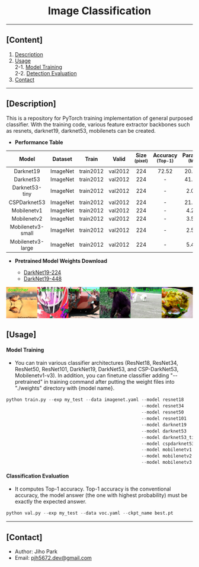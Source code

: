 # <div align="center">Image Classification</div>

---

## [Content]
1. [Description](#description)   
2. [Usage](#usage)  
2-1. [Model Training](#model-training)  
2-2. [Detection Evaluation](#detection-evaluation)  
3. [Contact](#contact)   

---

## [Description]

This is a repository for PyTorch training implementation of general purposed classifier. With the training code, various feature extractor backbones such as resnets, darknet19, darknet53, mobilenets can be created.  


 - **Performance Table**

| Model | Dataset | Train | Valid | Size<br><sup>(pixel) | Accuracy<br><sup>(Top-1) | Params<br><sup>(M) | FLOPs<br><sup>(B) |
| :---: | :---: | :---: | :---: | :---: | :---: | :---: | :---: |
| Darknet19 | ImageNet | train2012 | val2012 | 224 | 72.52 | 20.84 | 5.62 |
| Darknet53 | ImageNet | train2012 | val2012 | 224 | - | 41.61 | 14.29 |
| Darknet53-tiny | ImageNet | train2012 | val2012 | 224 | - | 2.09 | 0.64 |
| CSPDarknet53 | ImageNet | train2012 | val2012 | 224 | - | 21.74 | 6.72 |
| Mobilenetv1 | ImageNet | train2012 | val2012 | 224 | - | 4.23 | 1.18 |
| Mobilenetv2 | ImageNet | train2012 | val2012 | 224 | - | 3.50 | 0.66 |
| Mobilenetv3-small | ImageNet | train2012 | val2012 | 224 | - | 2.54 | 0.12 |
| Mobilenetv3-large | ImageNet | train2012 | val2012 | 224 | - | 5.48 | 0.47 |


 - **Pretrained Model Weights Download**

	- [DarkNet19-224](https://drive.google.com/file/d/1UlCDGDjGKl_Cx8HehaIgsnB09j-YccuR/view?usp=share_link)
	- [DarkNet19-448](https://drive.google.com/file/d/1VA4Lc5MUFzL_WQ2-HVQMkH6sLF44fWsj/view?usp=share_link)


![result](./asset/data.jpg)



## [Usage]


#### Model Training 

 - You can train various classifier architectures (ResNet18, ResNet34, ResNet50, ResNet101, DarkNet19, DarkNet53, and CSP-DarkNet53, Mobilenetv1-v3). In addition, you can finetune classifier adding "--pretrained" in training command after putting the weight files into "./weights" directory with {model name}.  


```python
python train.py --exp my_test --data imagenet.yaml --model resnet18
                                                   --model resnet34
                                                   --model resnet50
                                                   --model resnet101
                                                   --model darknet19
                                                   --model darknet53
                                                   --model darknet53_tiny
                                                   --model cspdarknet53 --width_multiple 1.0 --depth_multiple 1.0
                                                   --model mobilenetv1 --width_multiple 1.0
                                                   --model mobilenetv2 --width_multiple 1.0
                                                   --model mobilenetv3 --mode {large, small} --width_multiple 1.0
```


#### Classification Evaluation

 - It computes Top-1 accuracy. Top-1 accuracy is the conventional accuracy, the model answer (the one with highest probability) must be exactly the expected answer. 

```python
python val.py --exp my_test --data voc.yaml --ckpt_name best.pt
```


---
## [Contact]
- Author: Jiho Park  
- Email: pjh5672.dev@gmail.com  